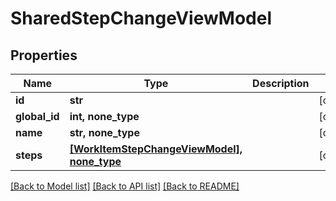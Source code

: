 # SharedStepChangeViewModel


## Properties
Name | Type | Description | Notes
------------ | ------------- | ------------- | -------------
**id** | **str** |  | [optional] 
**global_id** | **int, none_type** |  | [optional] 
**name** | **str, none_type** |  | [optional] 
**steps** | [**[WorkItemStepChangeViewModel], none_type**](WorkItemStepChangeViewModel.md) |  | [optional] 

[[Back to Model list]](../README.md#documentation-for-models) [[Back to API list]](../README.md#documentation-for-api-endpoints) [[Back to README]](../README.md)


